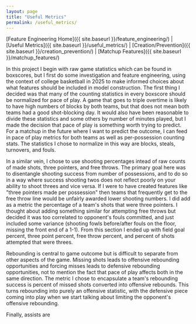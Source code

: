 ```yaml
---
layout: page
title: "Useful Metrics"
permalink: /useful_metrics/
---
```



[Feature Engineering Home]({{ site.baseurl }}/feature_engineering/) | [Useful Metrics]({{ site.baseurl }}/useful_metrics/) | [Creation/Prevention]({{ site.baseurl }}/creation_prevention/) | [Matchup Features]({{ site.baseurl }}/matchup_features/)

In this project I begin with raw game statistics which can be found in boxscores, but I first do some investigation and feature engineering, using the context of college basketball in 2025 to make informed choices about what features should be included in model construction. The first thing I decided was that many of the counting statistics in every boxscore should be normalized for pace of play. A game that goes to triple overtime is likely to have high numbers of blocks by both teams, but that does not mean both teams had a good shot-blocking day. It would also have been reasonable to divide these statistics and some others by number of minutes played, but I made the decision that pace of play is something worth trying to predict. For a matchup in the future where I want to predict the outcome, I can feed in pace of play metrics for both teams as well as per-possession counting stats. The statistics I chose to normalize in this way are blocks, steals, turnovers, and fouls.

In a similar vein, I chose to use shooting percentages intead of raw counts of made shots, three pointers, and free throws. The primary goal here was to disentangle shooting success from number of possessions, and to do so in a way where success shooting twos does not reflect poorly on your ability to shoot threes and vice versa. If I were to have created features like "three pointers made per possession" then teams that frequently get to the free throw line would be unfairly awarded lower shooting numbers. I did add as a metric the percentage of a team's shots that were three pointers. I thought about adding something similar for attempting free throws but decided it was too correlated to opponent's fouls committed, and just included some variance (shooting fowls before/after fouls on the floor, missing the front end of a 1-1). From this section I ended up with field goal percent, three point percent, free throw percent, and percent of shots attempted that were threes.

Rebounding is central to game outcome but is difficult to separate from other aspects of the game. Missing shots leads to offensive rebounding opportunities and forcing misses leads to defensive rebounding opportunities, not to mention the fact that pace of play affects both in the same direction. The metric I chose to encapsulate a team's rebounding success is percent of missed shots converted into offensive rebounds. This turns rebounding into purely an offensive statistic, with the defensive piece coming into play when we start talking about limiting the opponent's offensive rebounding.

Finally, assists are 


